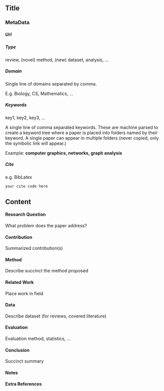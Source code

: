 ## Title

### MetaData
##### Url

##### Type
review, (novel) method, (new) dataset, analysis, ...

##### Domain
Single line of domains separated by comma.

E.g. Biology, CS, Mathematics, ...

##### Keywords
key1, key2, key3, ...

A single line of comma separated keywords. These are machine parsed to create a keyword tree where a paper is placed into folders named by their keyword.
A single paper can appear in multiple folders (never copied, only the symbolic link will appear.)

Example:
__computer graphics, networks, graph analysis__




##### Cite
e.g. BibLatex
```LaTex
your cite code here

```
## Content
#### Research Question
What problem does the paper address?

#### Contribution
Summarized contribution(s)

#### Method
Describe succinct the method proposed

#### Related Work
Place work in field

#### Data
Describe dataset (for reviews, covered literature)

#### Evaluation
Evaluation method, statistics, ...

#### Conclusion
Succinct summary

#### Notes

#### Extra References
